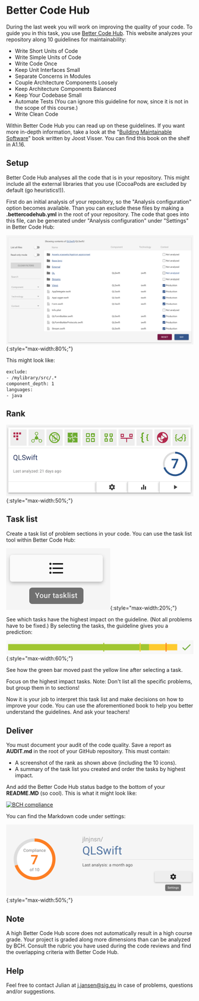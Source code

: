 # Better Code Hub

During the last week you will work on improving the quality of your code. To guide you in this task, you use [Better Code Hub](https://www.bettercodehub.com). This website analyzes your repository along 10 guidelines for maintainability:

- Write Short Units of Code
- Write Simple Units of Code
- Write Code Once
- Keep Unit Interfaces Small
- Separate Concerns in Modules
- Couple Architecture Components Loosely
- Keep Architecture Components Balanced
- Keep Your Codebase Small
- Automate Tests (You can ignore this guideline for now, since it is not in the scope of this course.)
- Write Clean Code

Within Better Code Hub you can read up on these guidelines. If you want more in-depth information, take a look at the "[Building Maintainable Software](http://shop.oreilly.com/product/0636920049159.do)" book written by Joost Visser. You can find this book on the shelf in A1.16.

## Setup

Better Code Hub analyses all the code that is in your repository. This might include all the external libraries that you use (CocoaPods are excluded by default (go heuristics!)).

First do an initial analysis of your repository, so the "Analysis configuration" option becomes available. Than you can exclude these files by making a **.bettercodehub.yml** in the root of your repository. The code that goes into this file, can be generated under "Analysis configuration" under "Settings" in Better Code Hub:

![BCH Config](yml.png){:style="max-width:80%;"}

This might look like:

	exclude:
	- /mylibrary/src/.*
	component_depth: 1
	languages:
	- java

## Rank

![BCH Grade](grade.png){:style="max-width:50%;"}

## Task list

Create a task list of problem sections in your code. You can use the task list tool within Better Code Hub:

![BCH Task list](tasklist.png){:style="max-width:20%;"}

See which tasks have the highest impact on the guideline. (Not all problems have to be fixed.) By selecting the tasks, the guideline gives you a prediction:

![BCH Guideline](guideline.png){:style="max-width:60%;"}

See how the green bar moved past the yellow line after selecting a task.

Focus on the highest impact tasks. Note: Don't list all the specific problems, but group them in to sections!

Now it is your job to interpret this task list and make decisions on how to improve your code. You can use the aforementioned book to help you better understand the guidelines. And ask your teachers!

## Deliver

You must document your audit of the code quality. Save a report as **AUDIT.md** in the root of your GitHub repository. This must contain:

- A screenshot of the rank as shown above (including the 10 icons).
- A summary of the task list you created and order the tasks by highest impact.

And add the Better Code Hub status badge to the bottom of your **README.MD** (so cool). This is what it might look like:

[![BCH compliance](https://bettercodehub.com/edge/badge/jlnjnsn/QLSwift)](https://bettercodehub.com)

You can find the Markdown code under settings:

![BCH Settings](settings.png){:style="max-width:50%;"}

## Note

A high Better Code Hub score does not automatically result in a high course grade. Your project is graded along more dimensions than can be analyzed by BCH. Consult the rubric you have used during the code reviews and find the overlapping criteria with Better Code Hub.

## Help

Feel free to contact Julian at [j.jansen@sig.eu](mailto:j.jansen@sig.eu) in case of problems, questions and/or suggestions. 
